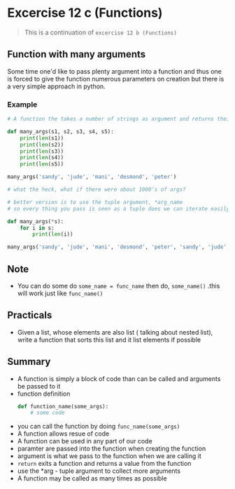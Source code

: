# Excercise 12 c (Functions)

> This is a continuation of `excercise 12 b (Functions)` 

## Function with many arguments

Some time one'd like to pass plenty argument into a function and thus one is forced to give the function numerous parameters on creation but there is a very simple approach in python.

### Example

``` python
# A function the takes a number of strings as argument and returns their length

def many_args(s1, s2, s3, s4, s5):
    print(len(s1))
    print(len(s2))
    print(len(s3))
    print(len(s4))
    print(len(s5))

many_args('sandy', 'jude', 'mani', 'desmond', 'peter')

# what the heck, what if there were about 1000's of args?

# better version is to use the tuple argument, *arg_name
# so every thing you pass is seen as a tuple does we can iterate easily

def many_args(*s):
    for i in s:
        print(len(i))

many_args('sandy', 'jude', 'mani', 'desmond', 'peter', 'sandy', 'jude', 'mani', 'desmond', 'peter', 'sandy', 'jude', 'mani', 'desmond', 'peter')

```

## Note

* You can do some do `some_name = func_name` then do, `some_name()` .this will work just like `func_name()` 

## Practicals

* Given a list, whose elements are also list ( talking about nested list), write a function that sorts this list and it list elements if possible

## Summary

* A function is simply a block of code than can be called and arguments be passed to it
* function definition 
    ```python
    def function_name(some_args):
        # some code
    ``` 
* you can call the function by doing `func_name(some_args)` 
* A function allows resue of code
* A function can be used in any part of our code
* paramter are passed into the function when creating the function
* argument is what we pass to the function when we are calling it
* `return` exits a function and returns a value from the function
* use the *arg - tuple argument to collect more arguments
* A function may be called as many times as possible

